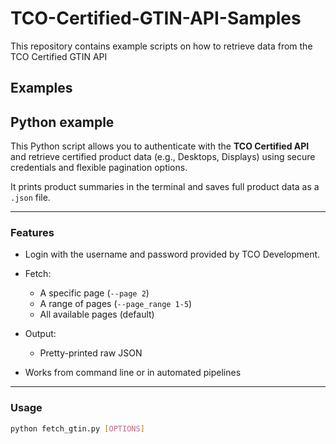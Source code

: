 # TCO-Certified-GTIN-API-Samples
This repository contains example scripts on how to retrieve data from the TCO Certified GTIN API 

## Examples

## Python example

This Python script allows you to authenticate with the **TCO Certified API** and retrieve certified product data (e.g., Desktops, Displays) using secure credentials and flexible pagination options.

It prints product summaries in the terminal and saves full product data as a `.json` file.

---
### Features


- Login with the username and password provided by TCO Development.
- Fetch:
  - A specific page (`--page 2`)
  - A range of pages (`--page_range 1-5`)
  - All available pages (default)
- Output:
  - Pretty-printed raw JSON
    
- Works from command line or in automated pipelines
---
### Usage

```bash
python fetch_gtin.py [OPTIONS]




